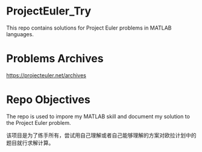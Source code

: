 # ProjectEuler_Try
This repo contains solutions for Project Euler problems in MATLAB languages. 
# Problems Archives
<https://projecteuler.net/archives>
# Repo Objectives
The repo is used to impore my MATLAB skill and document my solution to the Project Euler problem.

该项目是为了练手所有，尝试用自己理解或者自己能够理解的方案对欧拉计划中的题目就行求解计算。
